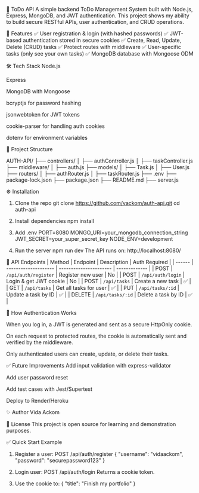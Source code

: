 📌 ToDo API
A simple backend ToDo Management System built with Node.js, Express, MongoDB, and JWT authentication.
This project shows my ability to build secure RESTful APIs, user authentication, and CRUD operations.

🚀 Features
✅ User registration & login (with hashed passwords)
✅ JWT-based authentication stored in secure cookies
✅ Create, Read, Update, Delete (CRUD) tasks
✅ Protect routes with middleware
✅ User-specific tasks (only see your own tasks)
✅ MongoDB database with Mongoose ODM


🛠️ Tech Stack
Node.js

Express

MongoDB with Mongoose

bcryptjs for password hashing

jsonwebtoken for JWT tokens

cookie-parser for handling auth cookies

dotenv for environment variables


📂 Project Structure

AUTH-API/
├── controllers/
│   ├── authController.js
│   ├── taskController.js
├── middleware/
│   ├── auth.js
├── models/
│   ├── Task.js
│   ├── User.js
├── routers/
│   ├── authRouter.js
│   ├── taskRouter.js
├── .env
├── package-lock.json
├── package.json
├── README.md
├── server.js


⚙️ Installation

1. Clone the repo
git clone https://github.com/vackom/auth-api.git
cd auth-api

2. Install dependencies
npm install

3. Add .env
PORT=8080
MONGO_URI=your_mongodb_connection_string
JWT_SECRET=your_super_secret_key
NODE_ENV=development

4. Run the server
npm run dev
The API runs on: http://localhost:8080/


🔑 API Endpoints
| Method | Endpoint             | Description            | Auth Required |
| ------ | -------------------- | ---------------------- | ------------- |
| POST   | `/api/auth/register` | Register new user      | No            |
| POST   | `/api/auth/login`    | Login & get JWT cookie | No            |
| POST   | `/api/tasks`         | Create a new task      | ✅             |
| GET    | `/api/tasks`         | Get all tasks for user | ✅             |
| PUT    | `/api/tasks/:id`     | Update a task by ID    | ✅             |
| DELETE | `/api/tasks/:id`     | Delete a task by ID    | ✅             |


📌 How Authentication Works

When you log in, a JWT is generated and sent as a secure HttpOnly cookie.

On each request to protected routes, the cookie is automatically sent and verified by the middleware.

Only authenticated users can create, update, or delete their tasks.


✅ Future Improvements
Add input validation with express-validator

Add user password reset

Add test cases with Jest/Supertest

Deploy to Render/Heroku


✨ Author
Vida Ackom

📄 License
This project is open source for learning and demonstration purposes.

✅ Quick Start Example
1. Register a user: POST /api/auth/register
    {
    "username": "vidaackom",
    "password": "securepassword123"
    }

2. Login user: POST /api/auth/login
   Returns a cookie token.

3. Use the cookie to:
    {
    "title": "Finish my portfolio"
    }














